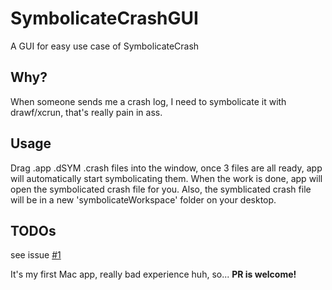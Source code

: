 # SymbolicateCrashGUI
A GUI for easy use case of SymbolicateCrash

## Why?
When someone sends me a crash log, I need to symbolicate it with drawf/xcrun, that's really pain in ass.

## Usage
Drag .app .dSYM .crash files into the window, once 3 files are all ready, app will automatically start symbolicating them.
When the work is done, app will open the symbolicated crash file for you.
Also, the symblicated crash file will be in a new 'symbolicateWorkspace' folder on your desktop.

## TODOs
see issue [#1](https://github.com/Arthraim/SymbolicateCrashGUI/issues/1)

It's my first Mac app, really bad experience huh, so... __PR is welcome!__
